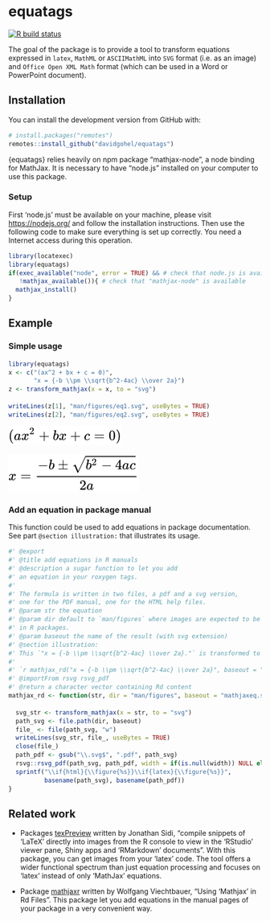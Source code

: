 
<!-- README.md is generated from README.Rmd. Please edit that file -->

# equatags

<!-- badges: start -->

[![R build
status](https://github.com/davidgohel/equatags/workflows/R-CMD-check/badge.svg)](https://github.com/davidgohel/equatags/actions)
<!-- badges: end -->

The goal of the package is to provide a tool to transform equations
expressed in `latex`, `MathML` or `ASCIIMathML` into `SVG` format
(i.e. as an image) and `Office Open XML Math` format (which can be used
in a Word or PowerPoint document).

## Installation

You can install the development version from GitHub with:

``` r
# install.packages("remotes")
remotes::install_github("davidgohel/equatags")
```

{equatags} relies heavily on npm package “mathjax-node”, a node binding
for MathJax. It is necessary to have “node.js” installed on your
computer to use this package.

### Setup

First ‘node.js’ must be available on your machine, please visit
<https://nodejs.org/> and follow the installation instructions. Then use
the following code to make sure everything is set up correctly. You need
a Internet access during this operation.

``` r
library(locatexec)
library(equatags)
if(exec_available("node", error = TRUE) && # check that node.js is available
   !mathjax_available()){ # check that "mathjax-node" is available
  mathjax_install()
}
```

## Example

### Simple usage

``` r
library(equatags)
x <- c("(ax^2 + bx + c = 0)",
       "x = {-b \\pm \\sqrt{b^2-4ac} \\over 2a}")
z <- transform_mathjax(x = x, to = "svg")

writeLines(z[1], "man/figures/eq1.svg", useBytes = TRUE)
writeLines(z[2], "man/figures/eq2.svg", useBytes = TRUE)
```

![equation 1](man/figures/eq1.svg)

![equation 2](man/figures/eq2.svg)

### Add an equation in package manual

This function could be used to add equations in package documentation.
See part `@section illustration:` that illustrates its usage.

``` r
#' @export
#' @title add equations in R manuals
#' @description a sugar function to let you add
#' an equation in your roxygen tags.
#'
#' The formula is written in two files, a pdf and a svg version,
#' one for the PDF manual, one for the HTML help files.
#' @param str the equation
#' @param dir default to `man/figures` where images are expected to be
#' in R packages.
#' @param baseout the name of the result (with svg extension)
#' @section illustration:
#' This `"x = {-b \\pm \\sqrt{b^2-4ac} \\over 2a}."` is transformed to this:
#'
#' `r mathjax_rd("x = {-b \\pm \\sqrt{b^2-4ac} \\over 2a}", baseout = "mathjax-example.svg")`
#' @importFrom rsvg rsvg_pdf
#' @return a character vector containing Rd content
mathjax_rd <- function(str, dir = "man/figures", baseout = "mathjaxeq.svg"){

  svg_str <- transform_mathjax(x = str, to = "svg")
  path_svg <- file.path(dir, baseout)
  file_ <- file(path_svg, "w")
  writeLines(svg_str, file_, useBytes = TRUE)
  close(file_)
  path_pdf <- gsub("\\.svg$", ".pdf", path_svg)
  rsvg::rsvg_pdf(path_svg, path_pdf, width = if(is.null(width)) NULL else width*72)
  sprintf("\\if{html}{\\figure{%s}}\\if{latex}{\\figure{%s}}",
          basename(path_svg), basename(path_pdf))
}
```

## Related work

  - Packages [texPreview](https://CRAN.R-project.org/package=texPreview)
    written by Jonathan Sidi, “compile snippets of ‘LaTeX’ directly into
    images from the R console to view in the ‘RStudio’ viewer pane,
    Shiny apps and ‘RMarkdown’ documents”. With this package, you can
    get images from your ‘latex’ code. The tool offers a wider
    functional spectrum than just equation processing and focuses on
    ‘latex’ instead of only ‘MathJax’ equations.

  - Package [mathjaxr](https://cran.r-project.org/package=mathjaxr)
    written by Wolfgang Viechtbauer, “Using ‘Mathjax’ in Rd Files”. This
    package let you add equations in the manual pages of your package in
    a very convenient way.

